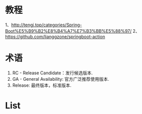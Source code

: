 # 教程
1、http://tengj.top/categories/Spring-Boot%E5%B9%B2%E8%B4%A7%E7%B3%BB%E5%88%97/
2、https://github.com/lianggzone/springboot-action

# 术语
1. RC - Release Candidate：发行候选版本.
2. GA - General Availability: 官方广泛推荐使用版本.
3. Release: 最终版本，标准版本.


# List



